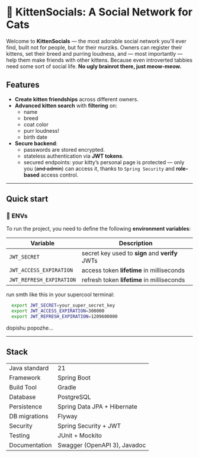 # 🐾 KittenSocials: A Social Network for Cats

Welcome to **KittenSocials** — the most adorable social network you'll ever find, built not for people, 
but for their murziks. 
Owners can register their kittens, set their breed and purring loudness, and — most importantly — help them 
make friends with other kittens. Because even introverted tabbies need some sort of social life. 
**No ugly brainrot there, just meow-meow.**

## Features
- **Create kitten friendships** across different owners.
- **Advanced kitten search** with **filtering** on:
    - name
    - breed
    - coat color
    - purr loudness!
    - birth date
- **Secure backend**:
    - passwords are stored encrypted.
    - stateless authentication via **JWT tokens**.
    - secured endpoints: your kitty’s personal page is protected — only you (~~and admin~~) can access it, thanks to `Spring Security` and **role-based** access control.

---

## Quick start
### 🔧 ENVs

To run the project, you need to define the following **environment variables**:

| Variable               | Description                                |
|------------------------|--------------------------------------------|
| `JWT_SECRET`           | secret key used to **sign** and **verify** JWTs    |
| `JWT_ACCESS_EXPIRATION`| access token **lifetime** in milliseconds  |
| `JWT_REFRESH_EXPIRATION`| refresh token **lifetime** in milliseconds |

run smth like this in your supercool terminal:
```bash
  export JWT_SECRET=your_super_secret_key
  export JWT_ACCESS_EXPIRATION=300000   
  export JWT_REFRESH_EXPIRATION=1209600000 
```

dopishu popozhe...

---
## Stack

|               |                              |
|---------------|------------------------------|
| Java standard | 21                           |
| Framework     | Spring Boot                  |
| Build Tool    | Gradle                       |
| Database      | PostgreSQL                   |
| Persistence   | Spring Data JPA + Hibernate  |
| DB migrations | Flyway                       |
| Security      | Spring Security + JWT        |
| Testing       | JUnit + Mockito              |
| Documentation | Swagger (OpenAPI 3), Javadoc |
